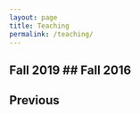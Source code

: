 ```yaml
---
layout: page
title: Teaching
permalink: /teaching/
---
```


## Fall 2019	## Fall 2016


<!--STA1234 [Course name](course/1234.md)-->


## Previous
